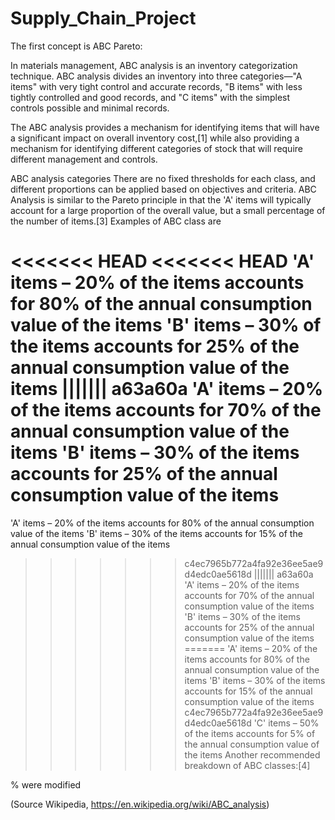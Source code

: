 # Supply_Chain_Project

The first concept is ABC Pareto: 

In materials management, ABC analysis is an inventory categorization technique. ABC analysis divides an inventory into three categories—"A items" with very tight control and accurate records, "B items" with less tightly controlled and good records, and "C items" with the simplest controls possible and minimal records.

The ABC analysis provides a mechanism for identifying items that will have a significant impact on overall inventory cost,[1] while also providing a mechanism for identifying different categories of stock that will require different management and controls.

ABC analysis categories
There are no fixed thresholds for each class, and different proportions can be applied based on objectives and criteria. ABC Analysis is similar to the Pareto principle in that the 'A' items will typically account for a large proportion of the overall value, but a small percentage of the number of items.[3]
Examples of ABC class are

<<<<<<< HEAD
<<<<<<< HEAD
'A' items – 20% of the items accounts for 80% of the annual consumption value of the items
'B' items – 30% of the items accounts for 25% of the annual consumption value of the items
||||||| a63a60a
'A' items – 20% of the items accounts for 70% of the annual consumption value of the items
'B' items – 30% of the items accounts for 25% of the annual consumption value of the items
=======
'A' items – 20% of the items accounts for 80% of the annual consumption value of the items
'B' items – 30% of the items accounts for 15% of the annual consumption value of the items
>>>>>>> c4ec7965b772a4fa92e36ee5ae9d4edc0ae5618d
||||||| a63a60a
'A' items – 20% of the items accounts for 70% of the annual consumption value of the items
'B' items – 30% of the items accounts for 25% of the annual consumption value of the items
=======
'A' items – 20% of the items accounts for 80% of the annual consumption value of the items
'B' items – 30% of the items accounts for 15% of the annual consumption value of the items
>>>>>>> c4ec7965b772a4fa92e36ee5ae9d4edc0ae5618d
'C' items – 50% of the items accounts for 5% of the annual consumption value of the items
Another recommended breakdown of ABC classes:[4]

% were modified

(Source Wikipedia, https://en.wikipedia.org/wiki/ABC_analysis)
